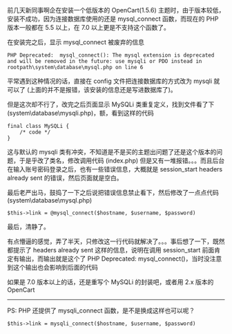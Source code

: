 <!-- title:OpenCart 低版本使用 mysql_connect 问题 -->
<!-- keywords:OpenCart -->

前几天新同事啊企在安装一个低版本的 OpenCart(1.5.6) 主题时，由于版本较低，安装不成功，因为连接数据库使用的还是 mysql_connect 函数，而现在的 PHP 版本一般都在 5.5 以上，在 7.0 以上更是不支持这个函数了。

在安装完之后，显示 mysql_connect 被废弃的信息

```
PHP Deprecated:  mysql_connect(): The mysql extension is deprecated and will be removed in the future: use mysqli or PDO instead in rootpath\system\database\mysql.php on line 6
```

平常遇到这种情况的话，直接在 config 文件把连接数据库的方式改为 mysqli 就可以了 (上面的并不是报错，该安装的信息还是写进数据库了)。

但是这次却不行了，改完之后页面显示 MySQLi 类重复定义，找到文件看了下 (system\database\mysqli.php)，额，看到这样的代码

```
final class MySQLi {
	/* code */
}
```

这与默认的 mysqli 类有冲突，不知道是不是买的主题出问题了还是这个版本的问题，于是乎改了类名，修改调用代码 (index.php) 但是又有一堆报错。。。而且后台在输入账号密码登录之后，也有一些错误信息，大概就是 session_start headers already sent 的错误，然后页面就是空白。

最后老严出马，鼓捣了一下之后说把错误信息禁止看下，然后修改了一点点代码 (system\database\mysql.php)

```
$this->link = @mysql_connect($hostname, $username, $password)
```

最后，清静了。

有点懵逼的感觉，弄了半天，只修改这一行代码就解决了。。。事后想了一下，既然都提示了 headers already sent 这样的信息，说明在调用 session_start 前面肯定有输出，而输出就是这个了 PHP Deprecated:  mysql_connect()，当时没注意到这个输出也会影响到后面的代码

如果是 7.0 版本以上的话，还是重写个 MySQLi 的封装吧，或者用 2.x 版本的 OpenCart

---

PS: PHP 还提供了 mysqli_connect 函数，是不是换成这样也可以呢？

```
$this->link = mysqli_connect($hostname, $username, $password)
```